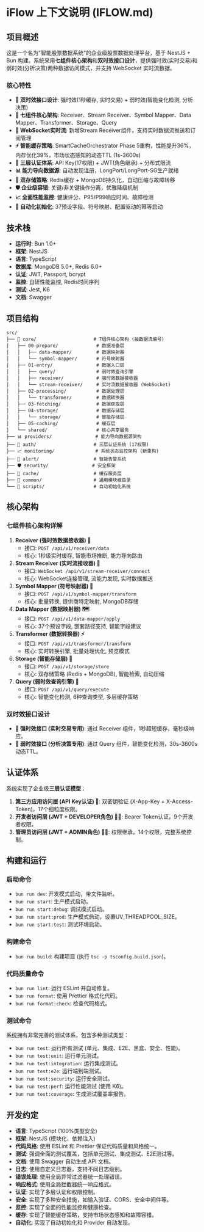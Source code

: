 # iFlow 上下文说明 (IFLOW.md)

## 项目概述

这是一个名为"智能股票数据系统"的企业级股票数据处理平台，基于 NestJS + Bun 构建。系统采用**七组件核心架构**和**双时效接口设计**，提供强时效(实时交易)和弱时效(分析决策)两种数据访问模式，并支持 WebSocket 实时流数据。

### 核心特性

*   **🎯 双时效接口设计**: 强时效(1秒缓存, 实时交易) + 弱时效(智能变化检测, 分析决策)
*   **🧠 七组件核心架构**: Receiver、Stream Receiver、Symbol Mapper、Data Mapper、Transformer、Storage、Query
*   **🌊 WebSocket实时流**: 新增Stream Receiver组件，支持实时数据流推送和订阅管理
*   **⚡ 智能缓存策略**: SmartCacheOrchestrator Phase 5重构，性能提升36%，内存优化39%，市场状态感知的动态TTL (1s-3600s)
*   **🔐 三层认证体系**: API Key(17权限) + JWT(角色继承) + 分布式限流
*   **📊 能力导向数据源**: 自动发现注册，LongPort/LongPort-SG生产就绪
*   **💾 双存储策略**: Redis缓存 + MongoDB持久化，自动压缩与故障转移
*   **🛡️ 企业级容错**: 关键/非关键操作分离，优雅降级机制
*   **📈 全面性能监控**: 健康评分、P95/P99响应时间、故障检测
*   **🤖 自动化初始化**: 37预设字段、符号映射、配置驱动的幂等启动

## 技术栈

*   **运行时**: Bun 1.0+
*   **框架**: NestJS
*   **语言**: TypeScript
*   **数据库**: MongoDB 5.0+, Redis 6.0+
*   **认证**: JWT, Passport, bcrypt
*   **监控**: 自研性能监控, Redis时间序列
*   **测试**: Jest, K6
*   **文档**: Swagger

## 项目结构

```
src/
├── 🧠 core/                     # 7组件核心架构 (按数据流编号)
│   ├── 00-prepare/              # 数据准备层
│   │   ├── data-mapper/         # 数据映射器
│   │   └── symbol-mapper/       # 符号映射器
│   ├── 01-entry/                # 数据入口层
│   │   ├── query/               # 弱时效查询引擎
│   │   ├── receiver/            # 强时效数据接收器
│   │   └── stream-receiver/     # 实时流数据接收器 (WebSocket)
│   ├── 02-processing/           # 数据处理层
│   │   └── transformer/         # 数据转换器
│   ├── 03-fetching/             # 数据获取层
│   ├── 04-storage/              # 数据存储层
│   │   └── storage/             # 智能存储层
│   ├── 05-caching/              # 缓存层
│   └── shared/                  # 核心共享服务
├── 📊 providers/                # 能力导向数据源架构
├── 🔐 auth/                     # 三层认证系统 (17权限)
├── 📈 monitoring/               # 系统状态监控架构 (新重构)
├── 🚨 alert/                    # 智能告警系统
├── 🛡️ security/                # 安全框架
├── 💾 cache/                    # 缓存服务层
├── 🧩 common/                   # 通用模块根目录
└── 🤖 scripts/                  # 自动初始化系统
```

## 核心架构

### 七组件核心架构详解

1.  **Receiver (强时效数据接收器) 🚀**
    *   接口: `POST /api/v1/receiver/data`
    *   核心: 1秒级实时缓存, 智能市场推断, 能力导向路由
2.  **Stream Receiver (实时流接收器) 🌊**
    *   接口: `WebSocket /api/v1/stream-receiver/connect`
    *   核心: WebSocket连接管理, 流能力发现, 实时数据推送
3.  **Symbol Mapper (符号映射器) 🔄**
    *   接口: `POST /api/v1/symbol-mapper/transform`
    *   核心: 批量转换, 提供商特定映射, MongoDB存储
4.  **Data Mapper (数据映射器) 🗺️**
    *   接口: `POST /api/v1/data-mapper/apply`
    *   核心: 37个预设字段, 嵌套路径支持, 智能字段建议
5.  **Transformer (数据转换器) ⚡**
    *   接口: `POST /api/v1/transformer/transform`
    *   核心: 实时转换引擎, 批量处理优化, 预览模式
6.  **Storage (智能存储层) 💾**
    *   接口: `POST /api/v1/storage/store`
    *   核心: 双存储策略 (Redis + MongoDB), 智能检索, 自动压缩
7.  **Query (弱时效查询引擎) 🧠**
    *   接口: `POST /api/v1/query/execute`
    *   核心: 智能变化检测, 6种查询类型, 多层缓存策略

### 双时效接口设计

*   **🚀 强时效接口 (实时交易专用)**: 通过 Receiver 组件，1秒超短缓存，毫秒级响应。
*   **🧠 弱时效接口 (分析决策专用)**: 通过 Query 组件，智能变化检测，30s-3600s动态TTL。

## 认证体系

系统实现了企业级**三层认证模型**：

1.  **第三方应用访问层 (API Key认证) 🔑**: 双密钥验证 (X-App-Key + X-Access-Token)，17个细粒度权限。
2.  **开发者访问层 (JWT + DEVELOPER角色) 👨‍💻**: Bearer Token认证，9个开发者权限。
3.  **管理员访问层 (JWT + ADMIN角色) 👨‍💼**: 权限继承，14个权限，完整系统控制。

## 构建和运行

### 启动命令

*   `bun run dev`: 开发模式启动，带文件监听。
*   `bun run start`: 生产模式启动。
*   `bun run start:debug`: 调试模式启动。
*   `bun run start:prod`: 生产模式启动，设置UV_THREADPOOL_SIZE。
*   `bun run start:test`: 测试环境启动。

### 构建命令

*   `bun run build`: 构建项目 (执行 `tsc -p tsconfig.build.json`)。

### 代码质量命令

*   `bun run lint`: 运行 ESLint 并自动修复。
*   `bun run format`: 使用 Prettier 格式化代码。
*   `bun run format:check`: 检查代码格式。

### 测试命令

系统拥有非常完善的测试体系，包含多种测试类型：

*   `bun run test`: 运行所有测试 (单元、集成、E2E、黑盒、安全、性能)。
*   `bun run test:unit`: 运行单元测试。
*   `bun run test:integration`: 运行集成测试。
*   `bun run test:e2e`: 运行端到端测试。
*   `bun run test:security`: 运行安全测试。
*   `bun run test:perf`: 运行性能测试 (使用 K6)。
*   `bun run test:coverage`: 生成测试覆盖率报告。

## 开发约定

*   **语言**: TypeScript (100%类型安全)
*   **框架**: NestJS (模块化、依赖注入)
*   **代码风格**: 使用 ESLint 和 Prettier 保证代码质量和风格统一。
*   **测试**: 强调全面的测试覆盖，包括单元测试、集成测试、E2E测试等。
*   **文档**: 使用 Swagger 自动生成 API 文档。
*   **日志**: 使用自定义日志器，支持不同日志级别。
*   **错误处理**: 使用全局异常过滤器统一处理错误。
*   **响应格式**: 使用全局拦截器统一响应格式。
*   **认证**: 实现了多层认证和权限控制。
*   **安全**: 实现了多种安全措施，如输入验证、CORS、安全中间件等。
*   **监控**: 实现了全面的性能监控和健康检查。
*   **缓存**: 实现了智能缓存策略，支持市场状态感知和故障容错。
*   **自动化**: 实现了自动初始化和 Provider 自动发现。